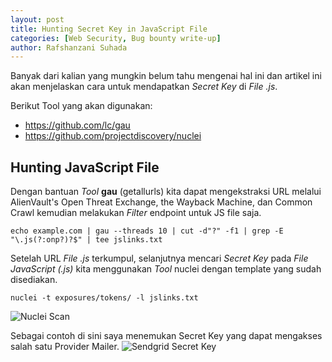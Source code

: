```yaml
---
layout: post
title: Hunting Secret Key in JavaScript File
categories: [Web Security, Bug bounty write-up]
author: Rafshanzani Suhada
---
```


Banyak dari kalian yang mungkin belum tahu mengenai hal ini dan artikel ini akan menjelaskan cara untuk mendapatkan _Secret Key_ di _File .js_.

Berikut Tool yang akan digunakan:

- https://github.com/lc/gau
- https://github.com/projectdiscovery/nuclei

## Hunting JavaScript File
Dengan bantuan _Tool_ **gau** (getallurls) kita dapat mengekstraksi URL melalui AlienVault's Open Threat Exchange, the Wayback Machine, dan Common Crawl kemudian melakukan _Filter_ endpoint untuk JS file saja.

```
echo example.com | gau --threads 10 | cut -d"?" -f1 | grep -E "\.js(?:onp?)?$" | tee jslinks.txt
```

Setelah URL _File .js_ terkumpul, selanjutnya mencari _Secret Key_ pada _File JavaScript (.js)_ kita menggunakan _Tool_ nuclei dengan template yang sudah disediakan.

```
nuclei -t exposures/tokens/ -l jslinks.txt
```

![Nuclei Scan](https://infosec.zerobyte.id/images/nuclei-token-exposure-scan.png)

Sebagai contoh di sini saya menemukan Secret Key yang dapat mengakses salah satu Provider Mailer.
![Sendgrid Secret Key](https://infosec.zerobyte.id/images/sendgrid-secret-key-leaked.png)
